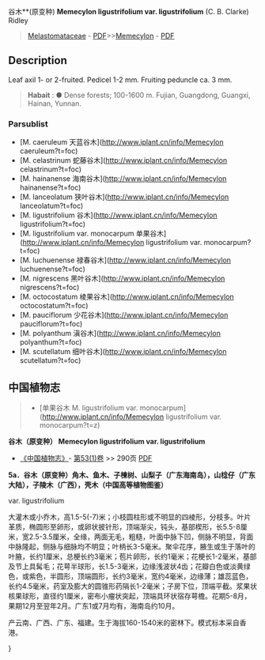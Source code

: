 谷木**(原变种) **Memecylon ligustrifolium var. ligustrifolium** (C. B. Clarke) Ridley

> [Melastomataceae](http://www.iplant.cn/info/Melastomataceae?t=foc) - [PDF](http://www.iplant.cn/foc/pdf/Melastomataceae.pdf)>>[Memecylon](http://www.iplant.cn/info/Memecylon?t=foc) - [PDF](http://www.iplant.cn/foc/pdf/Memecylon.pdf)

## Description

Leaf axil 1- or 2-fruited. Pedicel 1-2 mm. Fruiting peduncle ca. 3 mm.

> **Habait** : 
>● Dense forests; 100-1600 m. Fujian, Guangdong, Guangxi, Hainan, Yunnan.

### Parsublist

* [M.  caeruleum  天蓝谷木](http://www.iplant.cn/info/Memecylon caeruleum?t=foc)
* [M.  celastrinum  蛇藤谷木](http://www.iplant.cn/info/Memecylon celastrinum?t=foc)
* [M.  hainanense  海南谷木](http://www.iplant.cn/info/Memecylon hainanense?t=foc)
* [M.  lanceolatum  狭叶谷木](http://www.iplant.cn/info/Memecylon lanceolatum?t=foc)
* [M.  ligustrifolium  谷木](http://www.iplant.cn/info/Memecylon ligustrifolium?t=foc)
* [M.  ligustrifolium var. monocarpum  单果谷木](http://www.iplant.cn/info/Memecylon ligustrifolium var. monocarpum?t=foc)
* [M.  luchuenense  禄春谷木](http://www.iplant.cn/info/Memecylon luchuenense?t=foc)
* [M.  nigrescens  黑叶谷木](http://www.iplant.cn/info/Memecylon nigrescens?t=foc)
* [M.  octocostatum  棱果谷木](http://www.iplant.cn/info/Memecylon octocostatum?t=foc)
* [M.  pauciflorum  少花谷木](http://www.iplant.cn/info/Memecylon pauciflorum?t=foc)
* [M.  polyanthum  滇谷木](http://www.iplant.cn/info/Memecylon polyanthum?t=foc)
* [M.  scutellatum  细叶谷木](http://www.iplant.cn/info/Memecylon scutellatum?t=foc)

## 中国植物志

> * [单果谷木  M.  ligustrifolium var. monocarpum](http://www.iplant.cn/info/Memecylon ligustrifolium var. monocarpum?t=z)

**谷木（原变种） Memecylon ligustrifolium var. ligustrifolium**

* [《中国植物志》](http://www.iplant.cn/frps)- [第53(1)卷](http://www.iplant.cn/frps/vol/53(1)) >> 290页 [PDF](http://www.iplant.cn/frps/pdf/53(1)/290.PDF)

**5a．谷木（原变种）角木、鱼木、子楝树、山梨子（广东海南岛），山棯仔（广东大陆），子陵木（广西），壳木（中国高等植物图鉴）**

var. ligustrifolium

大灌木或小乔木，高1.5-5(-7)米；小枝圆柱形或不明显的四棱形，分枝多。叶片革质，椭圆形至卵形，或卵状披针形，顶端渐尖，钝头，基部楔形，长5.5-8厘米，宽2.5-3.5厘米，全缘，两面无毛，粗糙，叶面中脉下凹，侧脉不明显，背面中脉隆起，侧脉与细脉均不明显；叶柄长3-5毫米。聚伞花序，腋生或生于落叶的叶腋，长约1厘米，总梗长约3毫米；苞片卵形，长约1毫米；花梗长1-2毫米，基部及节上具髯毛；花萼半球形，长1.5-3毫米，边缘浅波状4齿；花瓣白色或淡黄绿色，或紫色，半圆形，顶端圆形，长约3毫米，宽约4毫米，边缘薄；雄蕊蓝色，长约4.5毫米，药室及膨大的圆锥形药隔长1-2毫米；子房下位，顶端平截。浆果状核果球形，直径约1厘米，密布小瘤状突起，顶端具环状宿存萼檐。花期5-8月，果期12月至翌年2月。广东1或7月均有，海南岛约10月。

产云南、广西、广东、福建。生于海拔160-1540米的密林下。模式标本采自香港。

}